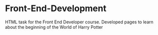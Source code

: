 # Front-End-Development
HTML task for the Front End Developer course. Developed pages to learn about the beginning of the World of Harry Potter
